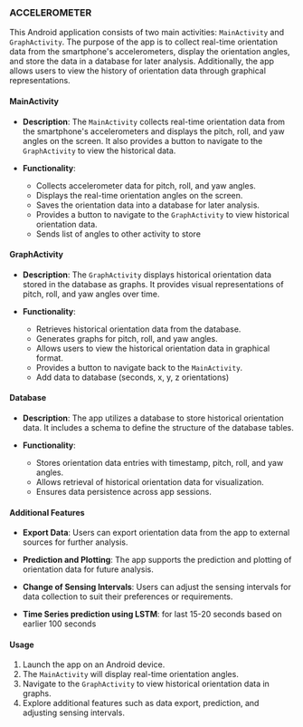 
### ACCELEROMETER 

This Android application consists of two main activities: `MainActivity` and `GraphActivity`. The purpose of the app is to collect real-time orientation data from the smartphone's accelerometers, display the orientation angles, and store the data in a database for later analysis. Additionally, the app allows users to view the history of orientation data through graphical representations.

#### MainActivity

- **Description**: The `MainActivity` collects real-time orientation data from the smartphone's accelerometers and displays the pitch, roll, and yaw angles on the screen. It also provides a button to navigate to the `GraphActivity` to view the historical data.
  
- **Functionality**:
  - Collects accelerometer data for pitch, roll, and yaw angles.
  - Displays the real-time orientation angles on the screen.
  - Saves the orientation data into a database for later analysis.
  - Provides a button to navigate to the `GraphActivity` to view historical orientation data.
  - Sends list of angles to other activity to store
  
#### GraphActivity

- **Description**: The `GraphActivity` displays historical orientation data stored in the database as graphs. It provides visual representations of pitch, roll, and yaw angles over time.

- **Functionality**:
  - Retrieves historical orientation data from the database.
  - Generates graphs for pitch, roll, and yaw angles.
  - Allows users to view the historical orientation data in graphical format.
  - Provides a button to navigate back to the `MainActivity`.
  - Add data to database (seconds, x, y, z orientations)

#### Database

- **Description**: The app utilizes a database to store historical orientation data. It includes a schema to define the structure of the database tables.

- **Functionality**:
  - Stores orientation data entries with timestamp, pitch, roll, and yaw angles.
  - Allows retrieval of historical orientation data for visualization.
  - Ensures data persistence across app sessions.

#### Additional Features

- **Export Data**: Users can export orientation data from the app to external sources for further analysis.

- **Prediction and Plotting**: The app supports the prediction and plotting of orientation data for future analysis.

- **Change of Sensing Intervals**: Users can adjust the sensing intervals for data collection to suit their preferences or requirements.

- **Time Series prediction using LSTM**: for last 15-20 seconds based on earlier 100 seconds

#### Usage

1. Launch the app on an Android device.
2. The `MainActivity` will display real-time orientation angles.
3. Navigate to the `GraphActivity` to view historical orientation data in graphs.
4. Explore additional features such as data export, prediction, and adjusting sensing intervals.
